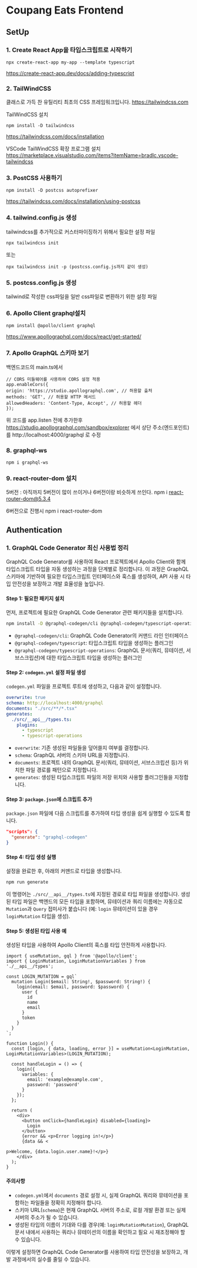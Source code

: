 # Coupang Eats Frontend

## SetUp
### 1. Create React App을 타입스크립트로 시작하기

```
npx create-react-app my-app --template typescript
```

https://create-react-app.dev/docs/adding-typescript

### 2. TailWindCSS
클래스로 가득 찬 유틸리티 최초의 CSS 프레임워크입니다.
https://tailwindcss.com

TailWindCSS 설치

```
npm install -D tailwindcss
```

https://tailwindcss.com/docs/installation

VSCode TailWindCSS 확장 프로그램 설치
https://marketplace.visualstudio.com/items?itemName=bradlc.vscode-tailwindcss

### 3. PostCSS 사용하기

```
npm install -D postcss autoprefixer
```

https://tailwindcss.com/docs/installation/using-postcss

### 4. tailwind.config.js 생성
tailwindcss를 추가적으로 커스터마이징하기 위해서 필요한 설정 파일

```
npx tailwindcss init
```

또는

```
npx tailwindcss init -p (postcss.config.js까지 같이 생성)
```

### 5. postcss.config.js 생성
tailwind로 작성한 css파일을 일반 css파일로 변환하기 위한 설정 파일

### 6. Apollo Client graphql설치

```
npm install @apollo/client graphql
```

https://www.apollographql.com/docs/react/get-started/

### 7. Apollo GraphQL 스키마 보기
백엔드코드의 main.ts에서
```
// CORS 미들웨어를 사용하여 CORS 설정 적용
app.enableCors({
origin: 'https://studio.apollographql.com', // 허용할 출처
methods: 'GET', // 허용할 HTTP 메서드
allowedHeaders: 'Content-Type, Accept', // 허용할 헤더
});
```
위 코드를 app.listen 전에 추가한후
https://studio.apollographql.com/sandbox/explorer 에서 상단 주소(엔드포인트)를 http://localhost:4000/graphql 로 수정

### 8. graphql-ws

```
npm i graphql-ws
```

### 9. react-router-dom 설치
5버전 : 아직까지 5버전이 많이 쓰이거나 6버전이랑 비슷하게 쓰인다.
npm i react-router-dom@5.3.4

6버전으로 진행시
npm i react-router-dom

## Authentication
### 1. GraphQL Code Generator 최신 사용법 정리

GraphQL Code Generator를 사용하여 React 프로젝트에서 Apollo Client와 함께 타입스크립트 타입을 자동 생성하는 과정을 단계별로 정리합니다. 이 과정은 GraphQL 스키마에 기반하여 필요한 타입스크립트 인터페이스와 훅스를 생성하여, API 사용 시 타입 안전성을 보장하고 개발 효율성을 높입니다.

#### Step 1: 필요한 패키지 설치

먼저, 프로젝트에 필요한 GraphQL Code Generator 관련 패키지들을 설치합니다.

```bash
npm install -D @graphql-codegen/cli @graphql-codegen/typescript-operations @graphql-codegen/typescript
```

- `@graphql-codegen/cli`: GraphQL Code Generator의 커맨드 라인 인터페이스
- `@graphql-codegen/typescript`: 타입스크립트 타입을 생성하는 플러그인
- `@graphql-codegen/typescript-operations`: GraphQL 문서(쿼리, 뮤테이션, 서브스크립션)에 대한 타입스크립트 타입을 생성하는 플러그인

#### Step 2: `codegen.yml` 설정 파일 생성

`codegen.yml` 파일을 프로젝트 루트에 생성하고, 다음과 같이 설정합니다.

```yaml
overwrite: true
schema: http://localhost:4000/graphql
documents: "./src/**/*.tsx"
generates:
  ./src/__api__/types.ts:
    plugins:
      - typescript
      - typescript-operations
```

- `overwrite`: 기존 생성된 파일들을 덮어쓸지 여부를 결정합니다.
- `schema`: GraphQL 서버의 스키마 URL을 지정합니다.
- `documents`: 프로젝트 내의 GraphQL 문서(쿼리, 뮤테이션, 서브스크립션 등)가 위치한 파일 경로를 패턴으로 지정합니다.
- `generates`: 생성된 타입스크립트 파일의 저장 위치와 사용할 플러그인들을 지정합니다.

#### Step 3: `package.json`에 스크립트 추가

`package.json` 파일에 다음 스크립트를 추가하여 타입 생성을 쉽게 실행할 수 있도록 합니다.

```json
"scripts": {
  "generate": "graphql-codegen"
}
```

#### Step 4: 타입 생성 실행

설정을 완료한 후, 아래의 커맨드로 타입을 생성합니다.

```bash
npm run generate
```

이 명령어는 `./src/__api__/types.ts`에 지정된 경로로 타입 파일을 생성합니다. 생성된 타입 파일은 백엔드의 모든 타입을 포함하며, 뮤테이션과 쿼리 이름에는 자동으로 `Mutation`과 `Query` 접미사가 붙습니다 (예: `login` 뮤테이션이 있을 경우 `loginMutation` 타입을 생성).

#### Step 5: 생성된 타입 사용 예

생성된 타입을 사용하여 Apollo Client의 훅스를 타입 안전하게 사용합니다.

```tsx
import { useMutation, gql } from '@apollo/client';
import { LoginMutation, LoginMutationVariables } from './__api__/types';

const LOGIN_MUTATION = gql`
  mutation Login($email: String!, $password: String!) {
    login(email: $email, password: $password) {
      user {
        id
        name
        email
      }
      token
    }
  }
`;

function Login() {
  const [login, { data, loading, error }] = useMutation<LoginMutation, LoginMutationVariables>(LOGIN_MUTATION);

  const handleLogin = () => {
    login({
      variables: {
        email: 'example@example.com',
        password: 'password'
      }
    });
  };

  return (
    <div>
      <button onClick={handleLogin} disabled={loading}>
        Login
      </button>
      {error && <p>Error logging in!</p>}
      {data && <

p>Welcome, {data.login.user.name}!</p>}
    </div>
  );
}
```

#### 주의사항

- `codegen.yml`에서 `documents` 경로 설정 시, 실제 GraphQL 쿼리와 뮤테이션을 포함하는 파일들을 정확히 지정해야 합니다.
- 스키마 URL(`schema`)은 현재 GraphQL 서버의 주소로, 로컬 개발 환경 또는 실제 서버의 주소가 될 수 있습니다.
- 생성된 타입의 이름이 기대와 다를 경우(예: `loginMutationMutation`), GraphQL 문서 내에서 사용하는 쿼리나 뮤테이션의 이름을 확인하고 필요 시 재조정해야 할 수 있습니다.

이렇게 설정하면 GraphQL Code Generator를 사용하여 타입 안전성을 보장하고, 개발 과정에서의 실수를 줄일 수 있습니다.

